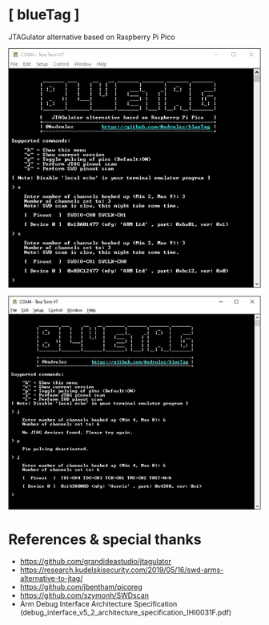 # [ blueTag ] 
    
JTAGulator alternative based on Raspberry Pi Pico 




![blueTag detecting SWD pinout on STM32 Blue Pill & a Raspberry Pi Pico](images/swd.JPG?raw=true "Title")


![blueTag detecting JTAG pinout on a wireless router](images/router.JPG?raw=true "Title")

# References & special thanks

- https://github.com/grandideastudio/jtagulator
- https://research.kudelskisecurity.com/2019/05/16/swd-arms-alternative-to-jtag/
- https://github.com/jbentham/picoreg
- https://github.com/szymonh/SWDscan
- Arm Debug Interface Architecture Specification (debug_interface_v5_2_architecture_specification_IHI0031F.pdf)
